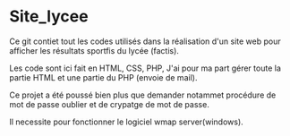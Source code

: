 # Site_lycee

Ce git contiet tout les codes utilisés dans la réalisation d'un site web pour afficher les résultats sportfis du lycée (factis).

Les code sont ici fait en HTML, CSS, PHP, J'ai pour ma part gérer toute la partie HTML et une partie du PHP (envoie de mail).

Ce projet a été poussé bien plus que demander notammet procédure de mot de passe oublier et de crypatge de mot de passe.

Il necessite pour fonctionner le logiciel wmap server(windows).
